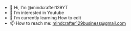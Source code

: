 - 👋 Hi, I’m @mindcrafter129YT
- 👀 I’m interested in Youtube
- 🌱 I’m currently learning How to edit
- 📫 How to reach me: mindcrafter129business@gmail.com
